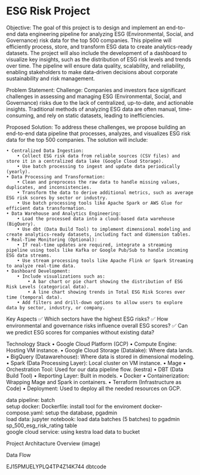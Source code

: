# ESG Risk Project

Objective:
The goal of this project is to design and implement an end-to-end data engineering pipeline for analyzing ESG (Environmental, Social, and Governance) risk data for the top 500 companies. This pipeline will efficiently process, store, and transform ESG data to create analytics-ready datasets. The project will also include the development of a dashboard to visualize key insights, such as the distribution of ESG risk levels and trends over time. The pipeline will ensure data quality, scalability, and reliability, enabling stakeholders to make data-driven decisions about corporate sustainability and risk management.

Problem Statement:
Challenge: Companies and investors face significant challenges in assessing and managing ESG (Environmental, Social, and Governance) risks due to the lack of centralized, up-to-date, and actionable insights. Traditional methods of analyzing ESG data are often manual, time-consuming, and rely on static datasets, leading to inefficiencies.

Proposed Solution:
To address these challenges, we propose building an end-to-end data pipeline that processes, analyzes, and visualizes ESG risk data for the top 500 companies. The solution will include:

    • Centralized Data Ingestion:
        • Collect ESG risk data from reliable sources (CSV files) and store it in a centralized data lake (Google Cloud Storage).
        • Use batch processing to ingest and update data periodically (yearly).
    • Data Processing and Transformation:
        • Clean and preprocess the raw data to handle missing values, duplicates, and inconsistencies.
        • Transform the data to derive additional metrics, such as average ESG risk scores by sector or industry.
        • Use batch processing tools like Apache Spark or AWS Glue for efficient data transformation.
    • Data Warehouse and Analytics Engineering:
        • Load the processed data into a cloud-based data warehouse (BigQuery).
        • Use dbt (Data Build Tool) to implement dimensional modeling and create analytics-ready datasets, including fact and dimension tables.
    • Real-Time Monitoring (Optional):
        • If real-time updates are required, integrate a streaming pipeline using tools like Kafka or Google Pub/Sub to handle incoming ESG data streams.
        • Use stream processing tools like Apache Flink or Spark Streaming to analyze real-time data.
    • Dashboard Development:
        • Include visualizations such as:
            • A bar chart or pie chart showing the distribution of ESG Risk Levels (categorical data).
            • A line chart showing trends in Total ESG Risk Scores over time (temporal data).
        • Add filters and drill-down options to allow users to explore data by sector, industry, or company.

Key Aspects
✅ Which sectors have the highest ESG risks?
✅ How environmental and governance risks influence overall ESG scores?
✅ Can we predict ESG scores for companies without existing data?

Technology Stack
    • Google Cloud Platform (GCP)
	    • Compute Engine: Hosting VM instance.
	    • Google Cloud Storage (Datalake): Where data lands.
	    • BigQuery (Datawarehouse): Where data is stored in dimensional modeling.
	    • Spark (Data Processing Layer): Local cluster on VM instance.
    • Mage
        • Orchestration Tool: Used for our data pipeline flow.  (kestra)
    • DBT (Data Build Tool)
        • Reporting Layer: Built in models.
    • Docker
        • Containerization: Wrapping Mage and Spark in containers.
    • Terraform (Infrastructure as Code)
        • Deployment: Used to deploy all the needed resources on GCP.

data pipeline: batch  
setup docker: 
    Dockerfile: install tool for the enviroment
    docker-compose.yaml: setup the database, pgadmin  
load data:
    jupyter notebook: load data batches (5 batches) to pgadmin sp_500_esg_risk_rating table\
    google cloud service: using kestra load data to bucket

Project Architacture Overview (image)

Data Flow

EJ15PMUELYPLQ4TP4Z14K744  dbtcode